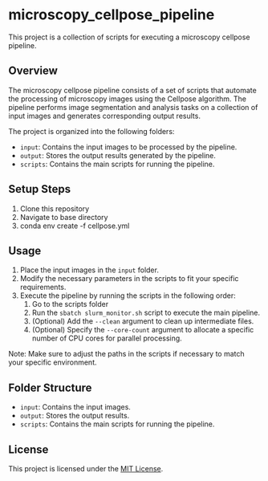 # microscopy_cellpose_pipeline

This project is a collection of scripts for executing a microscopy cellpose pipeline.

## Overview

The microscopy cellpose pipeline consists of a set of scripts that automate the processing of microscopy images using the Cellpose algorithm. The pipeline performs image segmentation and analysis tasks on a collection of input images and generates corresponding output results.

The project is organized into the following folders:
- `input`: Contains the input images to be processed by the pipeline.
- `output`: Stores the output results generated by the pipeline.
- `scripts`: Contains the main scripts for running the pipeline.

## Setup Steps

1. Clone this repository
2. Navigate to base directory
3. conda env create -f cellpose.yml

## Usage

1. Place the input images in the `input` folder.
2. Modify the necessary parameters in the scripts to fit your specific requirements.
3. Execute the pipeline by running the scripts in the following order:
    1. Go to the scripts folder
    2. Run the `sbatch slurm_monitor.sh` script to execute the main pipeline.
    3. (Optional) Add the `--clean` argument to clean up intermediate files.
    4. (Optional) Specify the `--core-count` argument to allocate a specific number of CPU cores for parallel processing.

Note: Make sure to adjust the paths in the scripts if necessary to match your specific environment.

## Folder Structure

- `input`: Contains the input images.
- `output`: Stores the output results.
- `scripts`: Contains the main scripts for running the pipeline.

## License

This project is licensed under the [MIT License](LICENSE).

